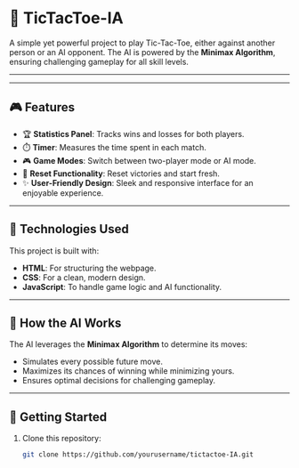 # 🧠 **TicTacToe-IA**

A simple yet powerful project to play Tic-Tac-Toe, either against another person or an AI opponent. The AI is powered by the **Minimax Algorithm**, ensuring challenging gameplay for all skill levels. 

---



---

## 🎮 **Features**
- 🏆 **Statistics Panel**: Tracks wins and losses for both players.
- ⏱️ **Timer**: Measures the time spent in each match.
- 🎮 **Game Modes**: Switch between two-player mode or AI mode.
- 🔄 **Reset Functionality**: Reset victories and start fresh.
- ✨ **User-Friendly Design**: Sleek and responsive interface for an enjoyable experience.

---

## 🔧 **Technologies Used**
This project is built with:
- **HTML**: For structuring the webpage.
- **CSS**: For a clean, modern design.
- **JavaScript**: To handle game logic and AI functionality.

---

## 🧠 **How the AI Works**
The AI leverages the **Minimax Algorithm** to determine its moves:
- Simulates every possible future move.
- Maximizes its chances of winning while minimizing yours.
- Ensures optimal decisions for challenging gameplay.

---

## 🚀 **Getting Started**
1. Clone this repository:
   ```bash
   git clone https://github.com/yourusername/tictactoe-IA.git
